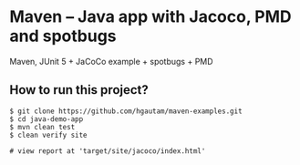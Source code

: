 # Maven – Java app with Jacoco, PMD and spotbugs
Maven, JUnit 5 + JaCoCo example + spotbugs + PMD

## How to run this project?
```
$ git clone https://github.com/hgautam/maven-examples.git
$ cd java-demo-app
$ mvn clean test
$ clean verify site

# view report at 'target/site/jacoco/index.html'
```